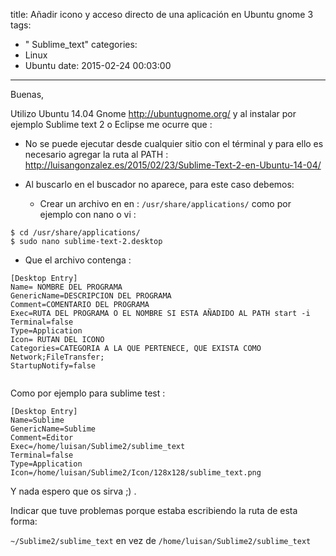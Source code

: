 title: Añadir icono y acceso directo de una aplicación en Ubuntu gnome 3
tags:
  - "    Sublime_text"
categories:
  - Linux
  - Ubuntu
date: 2015-02-24 00:03:00
---
Buenas,

Utilizo Ubuntu 14.04 Gnome http://ubuntugnome.org/ y al instalar por ejemplo Sublime text 2 o Eclipse me ocurre que :

* No se puede ejecutar desde cualquier sitio con el términal y para ello es necesario agregar la ruta al PATH : http://luisangonzalez.es/2015/02/23/Sublime-Text-2-en-Ubuntu-14-04/

* Al buscarlo en el buscador no aparece, para este caso debemos:
  * Crear un archivo en en : `/usr/share/applications/` como por ejemplo con nano o vi :
  
```
$ cd /usr/share/applications/
$ sudo nano sublime-text-2.desktop
```

* Que el archivo contenga :
  
```
[Desktop Entry]
Name= NOMBRE DEL PROGRAMA
GenericName=DESCRIPCION DEL PROGRAMA
Comment=COMENTARIO DEL PROGRAMA
Exec=RUTA DEL PROGRAMA O EL NOMBRE SI ESTA AÑADIDO AL PATH start -i
Terminal=false
Type=Application
Icon= RUTAN DEL ICONO
Categories=CATEGORIA A LA QUE PERTENECE, QUE EXISTA COMO Network;FileTransfer;
StartupNotify=false
  
```

Como por ejemplo para sublime test :
  
```
[Desktop Entry]
Name=Sublime
GenericName=Sublime
Comment=Editor
Exec=/home/luisan/Sublime2/sublime_text
Terminal=false
Type=Application
Icon=/home/luisan/Sublime2/Icon/128x128/sublime_text.png
```


Y nada espero que os sirva ;) .

Indicar que tuve problemas porque estaba escribiendo la ruta de esta forma:

`~/Sublime2/sublime_text` en vez de `/home/luisan/Sublime2/sublime_text`